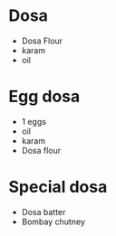 # Dosa

* Dosa Flour
* karam
* oil

# Egg dosa
* 1 eggs
* oil
* karam
* Dosa flour


# Special dosa
* Dosa batter
* Bombay chutney